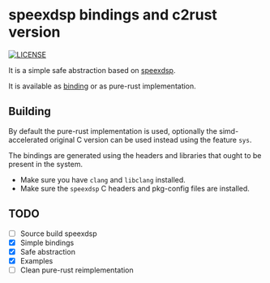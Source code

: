 # speexdsp bindings and c2rust version

[![LICENSE](https://img.shields.io/badge/license-MIT-blue.svg)](LICENSE)

It is a simple safe abstraction based on [speexdsp][2].

It is available as [binding][1] or as pure-rust implementation.

## Building

By default the pure-rust implementation is used, optionally the simd-accelerated original
C version can be used instead using the feature `sys`.

The bindings are generated using the headers and libraries that ought to be present in the system.

- Make sure you have `clang` and `libclang` installed.
- Make sure the `speexdsp` C headers and pkg-config files are installed.

## TODO
- [ ] Source build speexdsp
- [x] Simple bindings
- [x] Safe abstraction
- [x] Examples
- [ ] Clean pure-rust reimplementation

[1]: https://github.com/servo/rust-bindgen
[2]: https://github.com/xiph/speexdsp

